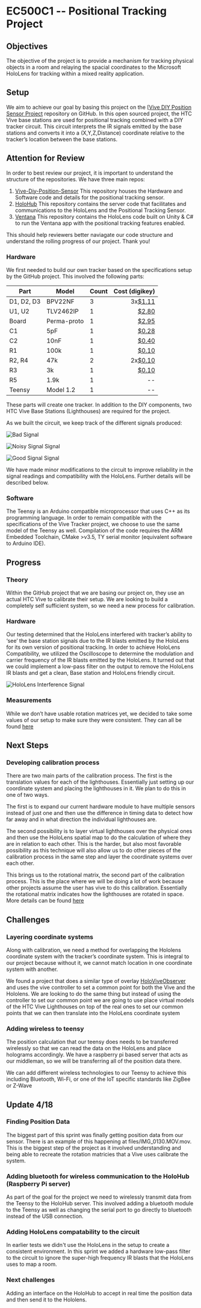 ﻿# EC500C1 -- Positional Tracking Project


## Objectives


The objective of the project is to provide a mechanism for tracking physical objects in a room and relaying the spacial coordinates to the Microsoft HoloLens for tracking within a mixed reality application.


## Setup


We aim to achieve our goal by basing this project on the [[Vive DIY Position Sensor Project](https://github.com/ashtuchkin/vive-diy-position-sensor) repository on GitHub. In this open sourced project, the HTC Vive base stations are used for positional tracking combined with a DIY tracker circuit. This circuit interprets the IR signals emitted by the base stations and converts it into a (X,Y,Z,Distance) coordinate relative to the tracker’s location between the base stations.

## Attention for Review

In order to best review our project, it is important to understand the structure of the repositories. We have three main repos: 
1. [Vive-Diy-Position-Sensor](https://github.com/VentanaIoT/vive-diy-position-sensor/) This repository houses the Hardware and Software code and details for the positional tracking sensor.
2. [HoloHub](https://github.com/VentanaIoT/HoloHub/tree/bluetooth_serial) This repository contains the server code that facilitates and communications to the HoloLens and the Positional Tracking Sensor.
3. [Ventana](https://github.com/VentanaIoT/Ventana/tree/feature-PositionalTracking) This repository contains the HoloLens code built on Unity & C# to run the Ventana app with the positional tracking features enabled.

This should help reviewers better naviagate our code structure and understand the rolling progress of our project. Thank you!


### Hardware


We first needed to build our own tracker based on the specifications setup by the GitHub project. This involved the following parts:


| Part | Model | Count | Cost (digikey) |
| --- | --- | --- | ---: |
| D1, D2, D3 | BPV22NF | 3 | 3x[$1.11](https://www.digikey.com/product-detail/en/vishay-semiconductor-opto-division/BPV22NF/751-1007-ND/1681141) |
| U1, U2 | TLV2462IP | 1 | [$2.80](https://www.digikey.com/product-detail/en/texas-instruments/TLV2462IP/296-1893-5-ND/277538) |
| Board | Perma-proto | 1 | [$2.95](https://www.digikey.com/product-detail/en/adafruit-industries-llc/1608/1528-1101-ND/5154676) |
| C1 | 5pF | 1 | [$0.28](https://www.digikey.com/product-detail/en/tdk-corporation/FG28C0G1H050CNT06/445-173467-1-ND/5812072) |
| C2 | 10nF | 1 | [$0.40](https://www.digikey.com/product-detail/en/tdk-corporation/FK24C0G1H103J/445-4750-ND/2050099) |
| R1 | 100k | 1 | [$0.10](https://www.digikey.com/product-detail/en/stackpole-electronics-inc/CF14JT100K/CF14JT100KCT-ND/1830399) |
| R2, R4 | 47k | 2 | 2x[$0.10](https://www.digikey.com/product-detail/en/stackpole-electronics-inc/CF14JT47K0/CF14JT47K0CT-ND/1830391) |
| R3 | 3k | 1 | [$0.10](https://www.digikey.com/product-detail/en/stackpole-electronics-inc/CF12JT3K00/CF12JT3K00CT-ND/1830498) |
| R5 | 1.9k | 1  | -- |
| Teensy | Model 1.2 | 1 | -- |


These parts will create one tracker. In addition to the DIY components, two HTC Vive Base Stations (Lighthouses) are required for the project.


As we built the circuit, we keep track of the different signals produced:


![Bad Signal](https://github.com/VentanaIoT/vive-diy-position-sensor/blob/master/files/Bad_Signal.jpg?raw=true "Bad Signal")


![Noisy Signal Signal](https://github.com/VentanaIoT/vive-diy-position-sensor/blob/master/files/Noisy_Signal.jpg?raw=true "Noisy Signal")


![Good Signal Signal](https://github.com/VentanaIoT/vive-diy-position-sensor/blob/master/files/Good_Signal.jpg?raw=true "Good Signal")


We have made minor modifications to the circuit to improve reliability in the signal readings and compatibility with the HoloLens. Further details will be described below.


### Software


The Teensy is an Arduino compatible microprocessor that uses C++ as its programming language. In order to remain compatible with the specifications of the Vive Tracker project, we choose to use the same model of the Teensy as well. Compilation of the code requires the ARM Embedded Toolchain, CMake >v3.5, TY serial monitor (equivalent software to Arduino IDE).


## Progress


### Theory
Within the GitHub project that we are basing our project on, they use an actual HTC Vive to calibrate their setup. We are looking to build a completely self sufficient system, so we need a new process for calibration.


### Hardware


Our testing determined that the HoloLens interfered with tracker’s ability to ‘see’ the base station signals due to the IR blasts emitted by the HoloLens for its own version of positional tracking. In order to achieve HoloLens Compatibility, we utilized the Oscilloscope to determine the modulation and carrier frequency of the IR blasts emitted by the HoloLens. It turned out that we could implement a low-pass filter on the output to remove the HoloLens IR blasts and get a clean, Base station and HoloLens friendly circuit. 


![HoloLens Interference Signal](https://github.com/VentanaIoT/vive-diy-position-sensor/blob/master/files/HoloLens%20Noise.jpg?raw=true "HoloLens Interference Signal")


### Measurements
While we don’t have usable rotation matrices yet, we decided to take some values of our setup to make sure they were consistent. They can all be found [here](https://github.com/VentanaIoT/vive-diy-position-sensor/tree/master/files/Measurements%20and%20plots)
## Next Steps


### Developing calibration process
There are two main parts of the calibration process. The first is the translation values for each of the lighthouses. Essentially just setting up our coordinate system and placing the lighthouses in it. We plan to do this in one of two ways. 


The first is to expand our current hardware module to have multiple sensors instead of just one and then use the difference in timing data to detect how far away and in what direction the individual lighthouses are.


The second possibility is to layer virtual lighthouses over the physical ones and then use the HoloLens spatial map to do the calculation of where they are in relation to each other. This is the harder, but also most favorable possibility as this technique will also allow us to do other pieces of the calibration process in the same step and layer the coordinate systems over each other.


This brings us to the rotational matrix, the second part of the calibration process. This is the place where we will be doing a lot of work because other projects assume the user has vive to do this calibration. Essentially the rotational matrix indicates how the lighthouses are rotated in space. More details can be found [here](https://github.com/VentanaIoT/vive-diy-position-sensor/blob/master/files/Rotational%20Matrix.pdf)


## Challenges
### Layering coordinate systems
Along with calibration, we need a method for overlapping the Hololens coordinate system with the tracker’s coordinate system. This is integral to our project because without it, we cannot match location in one coordinate system with another.


We found a project that does a similar type of overlay [HoloViveObserver](https://github.com/dag10/HoloViveObserver) and uses the vive controller to set a common point for both the Vive and the Hololens. We are looking to do the same thing but instead of using the controller to set our common point we are going to use place virtual models of the HTC Vive Lighthouses on top of the real ones to set our common points that we can then translate into the HoloLens coordinate system


### Adding wireless to teensy
The position calculation that our teensy does needs to be transferred wirelessly so that we can read the data on the HoloLens and place holograms accordingly. We have a raspberry pi based server that acts as our middleman, so we will be transferring all of the position data there.


We can add different wireless technologies to our Teensy to achieve this including Bluetooth, Wi-Fi, or one of the IoT specific standards like ZigBee or Z-Wave

## Update 4/18
### Finding Position Data
The biggest part of this sprint was finally getting position data from our sensor. There is an example of this happening at files/IMG_0130.MOV.mov. This is the biggest step of the project as it involved understanding and being able to recreate the rotation matricies that a Vive uses calibrate the system.

### Adding bluetooth for wireless communication to the HoloHub (Raspberry Pi server)
As part of the goal for the project we need to wirelessly transmit data from the Teensy to the HoloHub server. This involved adding a bluetooth module to the Teensy as well as changing the serial port to go directly to bluetooth instead of the USB connection.

### Adding HoloLens compatability to the circuit
In earlier tests we didn't use the HoloLens in the setup to create a consistent environment. In this sprint we added a hardware low-pass filter to the circuit to ignore the super-high frequency IR blasts that the HoloLens uses to map a room.

### Next challenges
Adding an interface on the HoloHub to accept in real time the position data and then send it to the Hololens.
